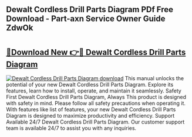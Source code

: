 ## Dewalt Cordless Drill Parts Diagram PDf Free Download - Part-axn Service Owner Guide ZdwOk

# <h2><a href="http://dfhoenv.blite.top/?on=Dewalt+Cordless+Drill+Parts+Diagram">🔗Download New 👉🔴 Dewalt Cordless Drill Parts Diagram</a></h2>

[![Dewalt Cordless Drill Parts Diagram download](https://i.imgur.com/lujVjoI.png)](http://dfhoenv.blite.top/?on=Dewalt+Cordless+Drill+Parts+Diagram)
This manual unlocks the potential of your new Dewalt Cordless Drill Parts Diagram. Explore its features, learn how to install, operate, and maintain it seamlessly. Safety First Dewalt Cordless Drill Parts Diagram, Always This product is designed with safety in mind. Please follow all safety precautions when operating it. With features like list of features, your new Dewalt Cordless Drill Parts Diagram is designed to maximize productivity and efficiency. Support Available 24/7 Dewalt Cordless Drill Parts Diagram. Our customer support team is available 24/7 to assist you with any inquiries.
